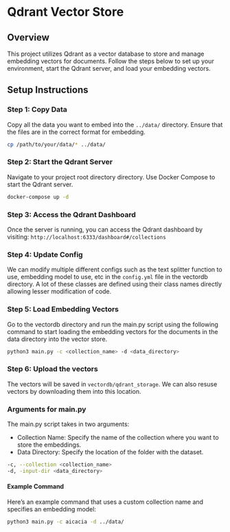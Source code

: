 # Qdrant Vector Store

## Overview

This project utilizes Qdrant as a vector database to store and manage embedding vectors for documents. Follow the steps below to set up your environment, start the Qdrant server, and load your embedding vectors.

## Setup Instructions

### Step 1: Copy Data

Copy all the data you want to embed into the `../data/` directory. Ensure that the files are in the correct format for embedding.

```bash
cp /path/to/your/data/* ../data/
```

### Step 2: Start the Qdrant Server

Navigate to your project root directory directory. Use Docker Compose to start the Qdrant server.

```bash
docker-compose up -d
```

### Step 3: Access the Qdrant Dashboard

Once the server is running, you can access the Qdrant dashboard by visiting: `http://localhost:6333/dashboard#/collections`

### Step 4: Update Config

We can modify multiple different configs such as the text splitter function to use, embedding model to use, etc in the `config.yml` file in the vectordb directory. A lot of these classes are defined using their class names directly allowing lesser modification of code.


### Step 5: Load Embedding Vectors

Go to the vectordb directory and run the main.py script using the following command to start loading the embedding vectors for the documents in the data directory into the vector store.

```bash
python3 main.py -c <collection_name> -d <data_directory>
```

### Step 6: Upload the vectors

The vectors will be saved in `vectordb/qdrant_storage`. We can also resuse vectors by downloading them into this location.

### Arguments for main.py

The main.py script takes in two arguments:

 - Collection Name: Specify the name of the collection where you want to store the embeddings.
 - Data Directory: Specify the location of the folder with the dataset.

```bash
-c, --collection <collection_name>
-d, -input-dir <data_directory>
```

#### Example Command
Here’s an example command that uses a custom collection name and specifies an embedding model:

```bash
python3 main.py -c aicacia -d ../data/
```
